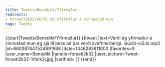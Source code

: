 ```yaml
---
title: Tweets/Benedikt/Yfirmaður
redirects:
- Forseti2k32/Verði ég yfirmaður á vinnustað mun
tags: Tweets
---
```


{{start|Tweets/Benedikt/Yfirmaður}}
<level b2/>
{{tweet
|text=Verði ég yfirmaður á vinnustað mun ég sjá til þess að þar verði svefnherbergi.
|audio=o2Js.mp3
|id=660387447524691968
|date=1446283611000
|favorites=9
|user_name=Benedikt
|handle=forseti2k32
|user_picture=Tweet-forseti2k32-1rhck2j.jpg
|verified=
}}
{{end}}<noinclude>

</noinclude>